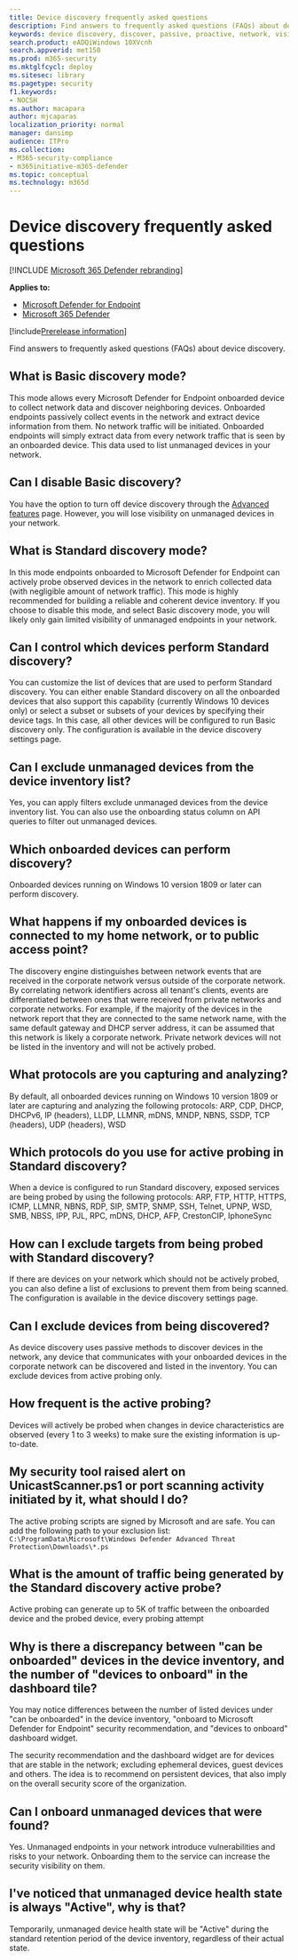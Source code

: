 ```yaml
---
title: Device discovery frequently asked questions
description: Find answers to frequently asked questions (FAQs) about device discovery
keywords: device discovery, discover, passive, proactive, network, visibility, server, workstation, onboard, unmanaged devices
search.product: eADQiWindows 10XVcnh
search.appverid: met150
ms.prod: m365-security
ms.mktglfcycl: deploy
ms.sitesec: library
ms.pagetype: security
f1.keywords:
- NOCSH
ms.author: macapara
author: mjcaparas
localization_priority: normal
manager: dansimp
audience: ITPro
ms.collection: 
- M365-security-compliance 
- m365initiative-m365-defender 
ms.topic: conceptual
ms.technology: m365d
---
```


# Device discovery frequently asked questions

[!INCLUDE [Microsoft 365 Defender rebranding](../../includes/microsoft-defender.md)]

**Applies to:**
- [Microsoft Defender for Endpoint](https://go.microsoft.com/fwlink/p/?linkid=2146631)
- [Microsoft 365 Defender](https://go.microsoft.com/fwlink/?linkid=2118804)

[!include[Prerelease information](../../includes/prerelease.md)]

Find answers to frequently asked questions (FAQs) about device discovery.

## What is Basic discovery mode?
This mode allows every Microsoft Defender for Endpoint onboarded device to collect network data and discover neighboring devices. Onboarded endpoints passively collect events in the network and extract device information from them. No network traffic will be initiated. Onboarded endpoints will simply extract data from every network traffic that is seen by an onboarded device. This data used to list unmanaged devices in your network.

## Can I disable Basic discovery?
You have the option to turn off device discovery through the [Advanced features](advanced-features.md) page. However, you will lose visibility on unmanaged devices in your network. 

## What is Standard discovery mode?
 In this mode endpoints onboarded to Microsoft Defender for Endpoint can actively probe observed devices in the network to enrich collected data (with negligible amount of network traffic). This mode is highly recommended for building a reliable and coherent device inventory. If you choose to disable this mode, and select Basic discovery mode, you will likely only gain limited visibility of unmanaged endpoints in your network.

## Can I control which devices perform Standard discovery?
 You can customize the list of devices that are used to perform Standard discovery. You can either enable Standard discovery on all the onboarded devices that also support this capability (currently Windows 10 devices only) or select a subset or subsets of your devices by specifying their device tags. In this case, all other devices will be configured to run Basic discovery only. The configuration is available in the device discovery settings page.

## Can I exclude unmanaged devices from the device inventory list?
Yes, you can apply filters exclude unmanaged devices from the device inventory list. You can also use the onboarding status column on API queries to filter out unmanaged devices. 


## Which onboarded devices can perform discovery?
 Onboarded devices running on Windows 10 version 1809 or later can perform discovery.

## What happens if my onboarded devices is connected to my home network, or to public access point?
 The discovery engine distinguishes between network events that are received in the corporate network versus outside of the corporate network. By correlating network identifiers across all tenant's clients, events are differentiated between ones that were received from private networks and corporate networks. For example, if the majority of the devices in the network report that they are connected to the same network name, with the same default gateway and DHCP server address, it can be assumed that this network is likely a corporate network. Private network devices will not be listed in the inventory and will not be actively probed.

## What protocols are you capturing and analyzing?
 By default, all onboarded devices running on Windows 10 version 1809 or later are capturing and analyzing the following protocols:
ARP, CDP, DHCP, DHCPv6, IP (headers), LLDP, LLMNR, mDNS, MNDP, NBNS, SSDP, TCP (headers), UDP (headers), WSD

## Which protocols do you use for active probing in Standard discovery?
 When a device is configured to run Standard discovery, exposed services are being probed by using the following protocols:
ARP, FTP, HTTP, HTTPS, ICMP, LLMNR, NBNS, RDP, SIP, SMTP, SNMP, SSH, Telnet, UPNP, WSD, SMB, NBSS, IPP, PJL, RPC, mDNS, DHCP, AFP, CrestonCIP, IphoneSync

## How can I exclude targets from being probed with Standard discovery?
 If there are devices on your network which should not be actively probed, you can also define a list of exclusions to prevent them from being scanned. The configuration is available in the device discovery settings page.

## Can I exclude devices from being discovered?
 As device discovery uses passive methods to discover devices in the network, any device that communicates with your onboarded devices in the corporate network can be discovered and listed in the inventory. You can exclude devices from active probing only.

## How frequent is the active probing?
 Devices will actively be probed when changes in device characteristics are observed (every 1 to 3 weeks) to make sure the existing information is up-to-date.

## My security tool raised alert on UnicastScanner.ps1 or port scanning activity initiated by it, what should I do?
 The active probing scripts are signed by Microsoft and are safe. You can add the following path to your exclusion list:
`C:\ProgramData\Microsoft\Windows Defender Advanced Threat Protection\Downloads\*.ps`


## What is the amount of traffic being generated by the Standard discovery active probe?
 Active probing can generate up to 5K of traffic between the onboarded device and the probed device, every probing attempt

## Why is there a discrepancy between "can be onboarded" devices in the device inventory, and the number of "devices to onboard" in the dashboard tile?
You may notice differences between the number of listed devices under "can be onboarded" in the device inventory, "onboard to Microsoft Defender for Endpoint" security recommendation, and "devices to onboard" dashboard widget.

 The security recommendation and the dashboard widget are for devices that are stable in the network; excluding ephemeral devices, guest devices and others. The idea is to recommend on persistent devices, that also imply on the overall security score of the organization.

## Can I onboard unmanaged devices that were found?
 Yes. Unmanaged endpoints in your network introduce vulnerabilities and risks to your network. Onboarding them to the service can increase the security visibility on them. 

## I've noticed that unmanaged device health state is always "Active", why is that?
Temporarily, unmanaged device health state will be "Active" during the standard retention period of the device inventory, regardless of their actual state.
